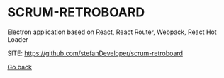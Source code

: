 # SCRUM-RETROBOARD
 
 Electron application based on React, React Router,
 Webpack, React Hot Loader
 
 SITE: https://github.com/stefanDeveloper/scrum-retroboard

 [Go back](https://portable-linux-apps.github.io/apps.html)
